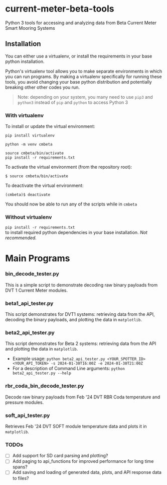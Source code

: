 # current-meter-beta-tools
Python 3 tools for accessing and analyzing data from Beta Current Meter Smart Mooring Systems

## Installation
You can either use a virtualenv, or install the requirements in your base python installation.

Python's virtualenv tool allows you to make separate environments in which you can run programs.
By making a virtualenv specifically for running these tools, you avoid changing your base python
distribution and potentially breaking other other codes you run.

> Note: depending on your system, you many need to use `pip3` and `python3` instead of `pip` and `python` to access Python 3

### With virtualenv
To install or update the virtual environment:
```
pip install virtualenv

python -m venv cmbeta

source cmbeta/bin/activate
pip install -r requirements.txt
```

To activate the virtual environment (from the repository root):
```
$ source cmbeta/bin/activate
```

To deactivate the virtual environment:
```
(cmbeta)$ deactivate
```

You should now be able to run any of the scripts while in `cmbeta`

### Without virtualenv
 `pip install -r requirements.txt`  
 to install required python dependencies in your base installation. _Not recommended._


# Main Programs
### bin_decode_tester.py
This is a simple script to demonstrate decoding raw binary payloads from DVT 1 Current Meter modules. 

### beta1_api_tester.py
This script demonstrates for DVT1 systems: retrieving data from the API, decoding the binary payloads, and plotting the data in `matplotlib`.

### beta2_api_tester.py
This script demonstrates for Beta 2 systems: retrieving data from the API and plotting the data in `matplotlib`.
- Example usage: ```python beta2_api_tester.py <YOUR_SPOTTER_ID> <YOUR_API_TOKEN> -s 2024-01-30T16:00Z -e 2024-01-30T21:00Z```
- For a description of Command Line arguments: ```python beta2_api_tester.py --help```

### rbr_coda_bin_decode_tester.py
Decode raw binary payloads from Feb '24 DVT RBR Coda temperature and pressure modules.

### soft_api_tester.py
Retrieves Feb '24 DVT SOFT module temperature data and plots it in `matplotlib`.

### TODOs
- [ ] Add support for SD card parsing and plotting?
- [ ] Add paging to api_functions for improved performance for long time spans?
- [ ] Add saving and loading of generated data, plots, and API response data to files?